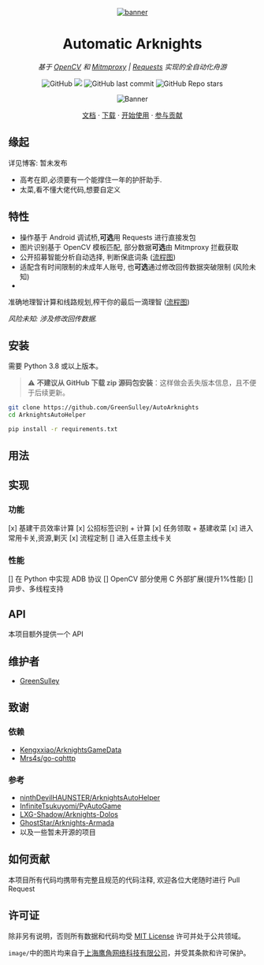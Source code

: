 <p align="center">
  <a href="https://github.com/GreenSulley/AutoArknights">
    <img src="https://cdn.jsdelivr.net/npm/skd@1.0.5/arknights-auto-helper/medal.webp" alt="banner">
  </a>
</p>

<div align="center">

# Automatic Arknights

_基于 [OpenCV](https://github.com/opencv/opencv-python)
和 [Mitmproxy](https://github.com/mitmproxy/mitmproxy) | [Requests](https://github.com/psf/requests)
实现的全自动化舟游_
<p align="center">

![GitHub](https://img.shields.io/github/license/GreenSulley/AutoArknights)
![](https://img.shields.io/github/v/release/GreenSulley/AutoArknights?color=blueviolet&include_prereleases)
![GitHub last commit](https://img.shields.io/github/last-commit/GreenSulley/AutoArknights)
![GitHub Repo stars](https://img.shields.io/github/stars/GreenSulley/AutoArknights?style=social)

![Banner](https://cdn.jsdelivr.net/npm/skd@1.0.5/arknights-auto-helper/banner.webp)
</p>
<p align="center">
  <a href="https://docs.amiya.moe/">文档</a>
  ·
  <a href="https://github.com/GreenSulley/AutoArknights/releases">下载</a>
  ·
  <a href="">开始使用</a>
  ·
  <a href="https://github.com/GreenSulley/AutoArknights/blob/master/CONTRIBUTING.md">参与贡献</a>
</p>
</div>

## 缘起

详见博客: 暂未发布

- 高考在即,必须要有一个能撑住一年的护肝助手.
- 太菜,看不懂大佬代码,想要自定义

## 特性

* 操作基于 Android 调试桥,**可选**用 Requests 进行直接发包
* 图片识别基于 OpenCV 模板匹配, 部分数据**可选**由 Mitmproxy 拦截获取
* 公开招募智能分析自动选择,
  判断保底词条 ([流程图](https://github.com/GreenSulley/AutoArknights/blob/main/dev/%E8%AE%BE%E8%AE%A1%E5%9B%BE/recruitment.png))
* 适配含有时间限制的未成年人账号, 也**可选**通过修改回传数据突破限制 (风险未知)
*

准确地理智计算和线路规划,榨干你的最后一滴理智 ([流程图](https://github.com/GreenSulley/AutoArknights/blob/main/dev/%E8%AE%BE%E8%AE%A1%E5%9B%BE/daliy_queue_nolimit.png))

*风险未知: 涉及修改回传数据.*

## 安装

需要 Python 3.8 或以上版本。

> ⚠ **不建议从 GitHub 下载 zip 源码包安装**：这样做会丢失版本信息，且不便于后续更新。

```bash
git clone https://github.com/GreenSulley/AutoArknights
cd ArknightsAutoHelper

pip install -r requirements.txt
```

## 用法

## 实现

### 功能

[x] 基建干员效率计算
[x] 公招标签识别 + 计算
[x] 任务领取 + 基建收菜
[x] 进入常用卡关,资源,剿灭
[x] 流程定制
[] 进入任意主线卡关

### 性能

[] 在 Python 中实现 ADB 协议
[] OpenCV 部分使用 C 外部扩展(提升1%性能)
[] 异步、多线程支持

## API

本项目额外提供一个 API

## 维护者

- [GreenSulley](https://github.com/GreenSulley/)

## 致谢

### 依赖

- [Kengxxiao/ArknightsGameData](https://github.com/Kengxxiao/ArknightsGameData)
- [Mrs4s/go-cqhttp](https://github.com/Mrs4s/go-cqhttp)

### 参考

- [ninthDevilHAUNSTER/ArknightsAutoHelper](https://github.com/ninthDevilHAUNSTER/ArknightsAutoHelper)
- [InfiniteTsukuyomi/PyAutoGame](https://github.com/InfiniteTsukuyomi/PyAutoGame)
- [LXG-Shadow/Arknights-Dolos](https://github.com/LXG-Shadow/Arknights-Dolos)
- [GhostStar/Arknights-Armada](https://github.com/GhostStar/Arknights-Armada)
- 以及一些暂未开源的项目

## 如何贡献

本项目所有代码均携带有完整且规范的代码注释, 欢迎各位大佬随时进行 Pull Request

## 许可证

除非另有说明，否则所有数据和代码均受 [MIT License](https://github.com/GreenSulley/AutoArknights/blob/main/LICENSE)
许可并处于公共领域。

`image/`中的图片均来自于[上海鹰角网络科技有限公司](https://www.hypergryph.com/)，并受其条款和许可保护。
